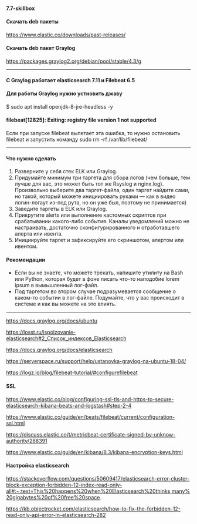 #### 7.7-skillbox

#### Скачать deb пакеты
https://www.elastic.co/downloads/past-releases/

#### Скачать deb пакет Graylog
https://packages.graylog2.org/debian/pool/stable/4.3/g

---------------------------------------------------------

#### С Graylog работает elasticsearch 7.11 и Filebeat 6.5

#### Для работы Graylog нужно устновить джаву
$ sudo apt install openjdk-8-jre-headless -y

#### filebeat[12825]: Exiting: registry file version 1 not supported
Если при запуске filebeat вылетает эта ошибка, то нужно остановить filebeat и запустить команду sudo rm -rf /var/lib/filebeat/

--------------------------------------------

#### Что нужно сделать
1. Разверните у себя стек ELK или Graylog.
2. Придумайте минимум три таргета для сбора логов (чем больше, тем лучше для вас, это может быть тот же Rsyslog и nginx.log). Произвольно выберите два таргет-файла, один таргет найдите сами, но такой, который можете инициировать руками — как в видео логин-логаут из-под рута, но он уже был, поэтому не принимается)
3. Заведите таргеты в ELK или Graylog.
4. Прикрутите alerts или выполнение кастомных скриптов при срабатывании какого-либо события. Каналы уведомлений можно не настраивать, достаточно сконфигурированного и отработавшего алерта или ивента.
5. Инициируйте таргет и зафиксируйте его скриншотом, алертом или ивентом.

#### Рекомендации
- Если вы не знаете, что можете трекать, напишите утилиту на Bash или Python, которая будет в фоне писать что-то наподобие lorem ipsum в вымышленный лог-файл.
- Под таргетом во втором случае подразумевается сообщение о каком-то событии в лог-файле. Подумайте, что у вас происходит в системе и как вы можете на это влиять.

--------------------------------------------

https://docs.graylog.org/docs/ubuntu

https://losst.ru/ispolzovanie-elasticsearch#2_Список_индексов_Elasticsearch

https://docs.graylog.org/docs/elasticsearch

https://serverspace.ru/support/help/ustanovka-graylog-na-ubuntu-18-04/

https://logz.io/blog/filebeat-tutorial/#configurefilebeat

#### SSL
https://www.elastic.co/blog/configuring-ssl-tls-and-https-to-secure-elasticsearch-kibana-beats-and-logstash#step-2-4

https://www.elastic.co/guide/en/beats/filebeat/current/configuration-ssl.html

https://discuss.elastic.co/t/metricbeat-certificate-signed-by-unknow-authority/288391

https://www.elastic.co/guide/en/kibana/8.3/kibana-encryption-keys.html

#### Настройка elasticsearch
https://stackoverflow.com/questions/50609417/elasticsearch-error-cluster-block-exception-forbidden-12-index-read-only-all#:~:text=This%20happens%20when%20Elasticsearch%20thinks,many%20gigabytes%20of%20free%20space.

https://kb.objectrocket.com/elasticsearch/how-to-fix-the-forbidden-12-read-only-api-error-in-elasticsearch-282

